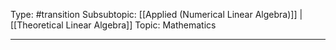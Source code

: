 Type: #transition
Subsubtopic: [[Applied (Numerical Linear Algebra)]] | [[Theoretical Linear Algebra]]
Topic: Mathematics

----
